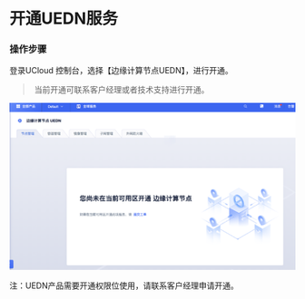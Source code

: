 # 开通UEDN服务

### 操作步骤

登录UCloud 控制台，选择【边缘计算节点UEDN】，进行开通。

> 当前开通可联系客户经理或者技术支持进行开通。

![image-20201216171208054](../images/image-20201216171208054.png)

注：UEDN产品需要开通权限位使用，请联系客户经理申请开通。

